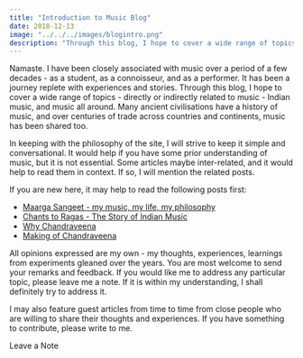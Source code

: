 ```yaml
---
title: "Introduction to Music Blog"
date: 2018-12-13
image: "../../../images/blogintro.png"
description: "Through this blog, I hope to cover a wide range of topics - directly or indirectly related to music - and not just related to Indian music, but music all around."
---
```


Namaste. I have been closely associated with music over a period of a few decades - as a student, as a connoisseur, and as a performer. It has been a journey replete with experiences and stories. Through this blog, I hope to cover a wide range of topics - directly or indirectly related to music - Indian music, and music all around. Many ancient civilisations have a history of music, and over centuries of trade across countries and continents, music has been shared too.

In keeping with the philosophy of the site, I will strive to keep it simple and conversational. It would help if you have some prior understanding of music, but it is not essential. Some articles maybe inter-related, and it would help to read them in context. If so, I will mention the related posts.

If you are new here, it may help to read the following posts first:
* [Maarga Sangeet - my music, my life, my philosophy](/blog/philosophy-of-music/)
* [Chants to Ragas - The Story of Indian Music](/blog/history-of-indian-music/)
* [Why Chandraveena](/blog/why-chandraveena/)
* [Making of Chandraveena](/blog/making-of-chandraveena/)

All opinions expressed are my own - my thoughts, experiences, learnings from experiments gleaned over the years. You are most welcome to send your remarks and feedback. If you would like me to address any particular topic, please leave me a note. If it is within my understanding, I shall definitely try to address it.

I may also feature guest articles from time to time from close people who are willing to share their thoughts and experiences. If you have something to contribute, please write to me.

<notice-box center=" ">

<my-button to="/contact/">Leave a Note</my-button>

</notice-box>

<br>
